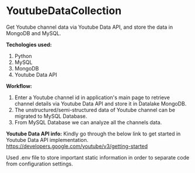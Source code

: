 # YoutubeDataCollection
Get Youtube channel data via Youtube Data API, and store the data in MongoDB and MySQL.

**Techologies used:**
1. Python
2. MySQL
3. MongoDB
4. Youtube Data API

**Workflow:**
1. Enter a Youtube channel id in application's main page to retrieve channel details via Youtube Data API and store it in Datalake MongoDB.
2. The unstructured/semi-structured data of Youtube channel can be migrated to MySQL Database.
3. From MySQL Database we can analyze all the channels data.

**Youtube Data API info:**
Kindly go through the below link to get started in Youtube Data API implementation.
https://developers.google.com/youtube/v3/getting-started

Used .env file to store important static information in order to separate code from configuration settings.
